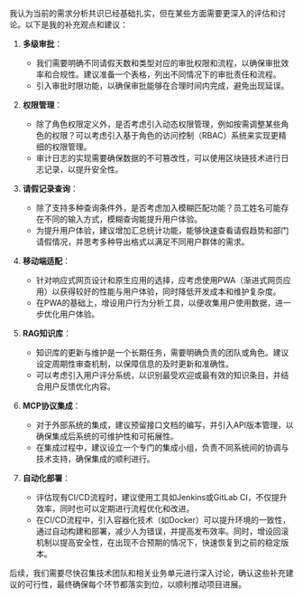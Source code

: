 我认为当前的需求分析共识已经基础扎实，但在某些方面需要更深入的评估和讨论。以下是我的补充观点和建议：

1. **多级审批**：
   - 我们需要明确不同请假天数和类型对应的审批权限和流程，以确保审批效率和合规性。建议准备一个表格，列出不同情况下的审批责任和流程。
   - 引入审批时限功能，以确保审批能够在合理时间内完成，避免出现延误。

2. **权限管理**：
   - 除了角色权限定义外，是否考虑引入动态权限管理，例如按需调整某些角色的权限？可以考虑引入基于角色的访问控制（RBAC）系统来实现更精细的权限管理。
   - 审计日志的实现需要确保数据的不可篡改性，可以使用区块链技术进行日志记录，以提升安全性。

3. **请假记录查询**：
   - 除了支持多种查询条件外，是否考虑加入模糊匹配功能？员工姓名可能存在不同的输入方式，模糊查询能提升用户体验。
   - 为提升用户体验，建议增加汇总统计功能，能够快速查看请假趋势和部门请假情况，并思考多种导出格式以满足不同用户群体的需求。

4. **移动端适配**：
   - 针对响应式网页设计和原生应用的选择，应考虑使用PWA（渐进式网页应用）以获得较好的性能与用户体验，同时降低开发成本和维护复杂度。
   - 在PWA的基础上，增设用户行为分析工具，以便收集用户使用数据，进一步优化用户体验。

5. **RAG知识库**：
   - 知识库的更新与维护是一个长期任务，需要明确负责的团队或角色。建议设定周期性审查机制，以保障信息的及时更新和准确性。
   - 可以考虑引入用户评分系统，以识别最受欢迎或最有效的知识条目，并结合用户反馈优化内容。

6. **MCP协议集成**：
   - 对于外部系统的集成，建议预留接口文档的编写，并引入API版本管理，以确保集成后系统的可维护性和可拓展性。
   - 在集成过程中，建议设立一个专门的集成小组，负责不同系统间的协调与技术支持，确保集成的顺利进行。

7. **自动化部署**：
   - 评估现有CI/CD流程时，建议使用工具如Jenkins或GitLab CI，不仅提升效率，同时也可以定期进行流程优化和改进。
   - 在CI/CD流程中，引入容器化技术（如Docker）可以提升环境的一致性，通过自动构建和部署，减少人为错误，并提高发布效率。同时，增设回滚机制以提高安全性，在出现不合预期的情况下，快速恢复到之前的稳定版本。

后续，我们需要尽快召集技术团队和相关业务单元进行深入讨论，确认这些补充建议的可行性，最终确保每个环节都落实到位，以顺利推动项目进展。
